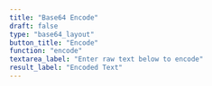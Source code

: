 ```yaml
---
title: "Base64 Encode"
draft: false
type: "base64_layout"
button_title: "Encode"
function: "encode"
textarea_label: "Enter raw text below to encode"
result_label: "Encoded Text"
---
```


